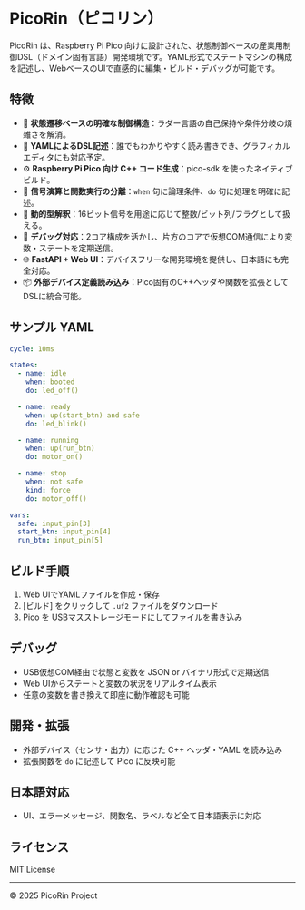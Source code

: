 # PicoRin（ピコリン）

PicoRin は、Raspberry Pi Pico 向けに設計された、状態制御ベースの産業用制御DSL（ドメイン固有言語）開発環境です。YAML形式でステートマシンの構成を記述し、WebベースのUIで直感的に編集・ビルド・デバッグが可能です。

## 特徴

- 🧠 **状態遷移ベースの明確な制御構造**：ラダー言語の自己保持や条件分岐の煩雑さを解消。
- 📄 **YAMLによるDSL記述**：誰でもわかりやすく読み書きでき、グラフィカルエディタにも対応予定。
- ⚙️ **Raspberry Pi Pico 向け C++ コード生成**：pico-sdk を使ったネイティブビルド。
- 🔧 **信号演算と関数実行の分離**：`when` 句に論理条件、`do` 句に処理を明確に記述。
- 🧩 **動的型解釈**：16ビット信号を用途に応じて整数/ビット列/フラグとして扱える。
- 🧪 **デバッグ対応**：2コア構成を活かし、片方のコアで仮想COM通信により変数・ステートを定期送信。
- 🌐 **FastAPI + Web UI**：デバイスフリーな開発環境を提供し、日本語にも完全対応。
- 📦 **外部デバイス定義読み込み**：Pico固有のC++ヘッダや関数を拡張としてDSLに統合可能。

## サンプル YAML

```yaml
cycle: 10ms

states:
  - name: idle
    when: booted
    do: led_off()

  - name: ready
    when: up(start_btn) and safe
    do: led_blink()

  - name: running
    when: up(run_btn)
    do: motor_on()

  - name: stop
    when: not safe
    kind: force
    do: motor_off()

vars:
  safe: input_pin[3]
  start_btn: input_pin[4]
  run_btn: input_pin[5]
```

## ビルド手順

1. Web UIでYAMLファイルを作成・保存
2. [ビルド] をクリックして `.uf2` ファイルをダウンロード
3. Pico を USBマスストレージモードにしてファイルを書き込み

## デバッグ

- USB仮想COM経由で状態と変数を JSON or バイナリ形式で定期送信
- Web UIからステートと変数の状況をリアルタイム表示
- 任意の変数を書き換えて即座に動作確認も可能

## 開発・拡張

- 外部デバイス（センサ・出力）に応じた C++ ヘッダ・YAML を読み込み
- 拡張関数を `do` に記述して Pico に反映可能

## 日本語対応

- UI、エラーメッセージ、関数名、ラベルなど全て日本語表示に対応

## ライセンス

MIT License

---

© 2025 PicoRin Project
